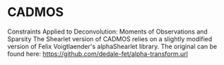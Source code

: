 # CADMOS
Constraints Applied to Deconvolution: Moments of Observations and Sparsity
The Shearlet version of CADMOS relies on a slightly modified version of Felix
Voigtlaender's alphaShearlet library. The original can be found here:
https://github.com/dedale-fet/alpha-transform.url
